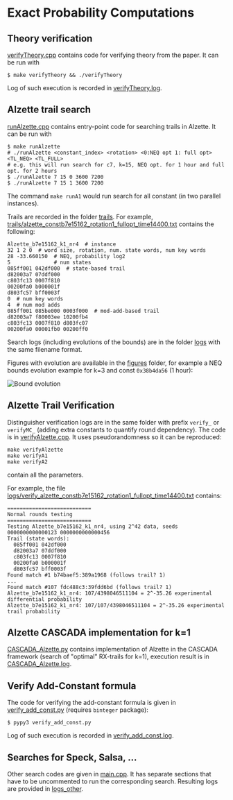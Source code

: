 # Exact Probability Computations


## Theory verification

[verifyTheory.cpp](./verifyTheory.cpp) contains code for verifying theory from the paper. It can be run with

```
$ make verifyTheory && ./verifyTheory
```

Log of such execution is recorded in [verifyTheory.log](./verifyTheory.log).


## Alzette trail search

[runAlzette.cpp](./runAlzette.cpp) contains entry-point code for searching trails in Alzette. It can be run with 
```
$ make runAlzette
# ./runAlzette <constant_index> <rotation> <0:NEQ opt 1: full opt> <TL_NEQ> <TL_FULL>
# e.g. this will run search for c7, k=15, NEQ opt. for 1 hour and full opt. for 2 hours
$ ./runAlzette 7 15 0 3600 7200
$ ./runAlzette 7 15 1 3600 7200
```

The command `make runA1` would run search for all constant (in two parallel instances).

Trails are recorded in the folder [trails](./trails/). For example, [trails/alzette_constb7e15162_rotation1_fullopt_time14400.txt](./trails/alzette_constb7e15162_rotation1_fullopt_time14400.txt) contains the following:

```
Alzette_b7e15162_k1_nr4  # instance
32 1 2 0  # word size, rotation, num. state words, num key words
28 -33.660150  # NEQ, probability log2
5              # num states
085ff001 042df000  # state-based trail
d82003a7 07ddf000 
c803fc13 0007f810 
00200fa0 b000001f 
d803fc57 bff0003f 
0  # num key words
4  # num mod adds
085ff001 085be000 0003f000  # mod-add-based trail
d82003a7 f80003ee 10200fb4
c803fc13 0007f810 d803fc07
00200fa0 00001fb0 00200ff0
```

Search logs (including evolutions of the bounds) are in the folder [logs](./logs/) with the same filename format.

Figures with evolution are available in the [figures](./figures) folder, for example a NEQ bounds evolution example for k=3 and const `0x38b4da56` (1 hour):

![Bound evolution](./figures/alzette_const38b4da56_rotation3_neqopt_time3600.txt.png)


## Alzette Trail Verification

Distinguisher verification logs are in the same folder with prefix `verify_` or `verifyMC_` (adding extra constants to quantify round dependency). The code is in [verifyAlzette.cpp](./verifyAlzette.cpp). It uses pseudorandomness so it can be reproduced: 

```
make verifyAlzette
make verifyA1
make verifyA2
```
contain all the parameters.

For example, the file [logs/verify_alzette_constb7e15162_rotation1_fullopt_time14400.txt](./logs/verify_alzette_constb7e15162_rotation1_fullopt_time14400.txt) contains:

```
===========================
Normal rounds testing
===========================
Testing Alzette_b7e15162_k1_nr4, using 2^42 data, seeds 0000000000000123 0000000000000456
Trail (state words):
  085ff001 042df000 
  d82003a7 07ddf000 
  c803fc13 0007f810 
  00200fa0 b000001f 
  d803fc57 bff0003f 
Found match #1 b74baef5:389a1968 (follows trail? 1)
...
Found match #107 fdc488c3:39fdd6bd (follows trail? 1)
Alzette_b7e15162_k1_nr4: 107/4398046511104 = 2^-35.26 experimental differential probability
Alzette_b7e15162_k1_nr4: 107/107/4398046511104 = 2^-35.26 experimental trail probability
```

## Alzette CASCADA implementation for k=1

[CASCADA_Alzette.py](./CASCADA_Alzette.py) contains implementation of Alzette in the CASCADA framework (search of "optimal" RX-trails for k=1), execution result is in [CASCADA_Alzette.log](./CASCADA_Alzette.log).


## Verify Add-Constant formula

The code for verifying the add-constant formula is given in [verify_add_const.py](./verify_add_const.py) (requires `binteger` package):

```
$ pypy3 verify_add_const.py
```

Log of such execution is recorded in [verify_add_const.log](./verify_add_const.log).


## Searches for Speck, Salsa, ...

Other search codes are given in [main.cpp](./main.cpp). It has separate sections that have to be uncommented to run the corresponding search. Resulting logs are provided in [logs_other](./logs_other).